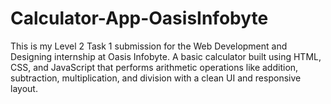# Calculator-App-OasisInfobyte
This is my Level 2 Task 1 submission for the Web Development and Designing internship at Oasis Infobyte. A basic calculator built using HTML, CSS, and JavaScript that performs arithmetic operations like addition, subtraction, multiplication, and division with a clean UI and responsive layout.
